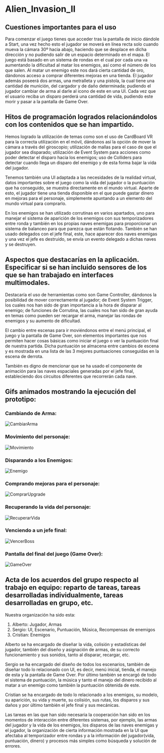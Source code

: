 # Alien_Invasion_II

## Cuestiones importantes para el uso

Para comenzar el juego tienes que acceder tras la pantalla de inicio dándole a Start, una vez hecho esto el jugador se moverá en línea recta solo cuando mueva la cámara  30º hacia abajo, haciendo que se desplace en dicha dirección y no pudiendo salir de un espacio determinado en el mapa. El juego está basado en un sistema de rondas en el cual por cada una va aumentando la dificultad al matar los enemigos, así como el número de los que salen. Al matar un enemigo este nos dará cierta cantidad de oro, dándonos acceso a comprar diferentes mejoras en una tienda. El jugador además poseerá dos armas, una metralleta y una pistola, la cual tiene una cantidad de munición, del cargador y de daño determinada; pudiendo el jugador cambiar de arma al darle al icono de este en una UI. Cada vez que el usuario reciba un disparo perderá una cantidad de vida, pudiendo este morir y pasar a la pantalla de Game Over.
  
## Hitos de programación logrados relacionándolos con los contenidos que se han impartido.

Hemos logrado la utilización de temas como son el uso de CardBoard VR para la correcta utilización en el móvil, dándonos así la opción de mover la cámara a través del giroscopio; utilización de mallas para el caso de que el jugador sea disparado; utilización de Event System para acciones como poder detectar el disparo hacia los enemigos; uso de Colliders para detectar cuando llega un disparo del enemigo y de esta forma bajar la vida del jugador.

Tenemos también una UI adaptada a las necesidades de la realidad virtual, datos importantes sobre el juego como la vida del jugador o la puntuación que ha conseguido, se muestra directamente en el mundo virtual. Aparte de esto, el jugador tiene una tienda disponible en el que puede gastar dinero en mejoras para el personaje, simplemente apuntando a un elemento del mundo virtual para comprarlo.

En los enemigos se han utilizado corrutinas en varios apartados, uno para manejar el sistema de aparición de los enemigos con sus temporizadores entre ronda y también en los propias naves enemigas para proporcionar un sistema de balanceo para que parezca que están flotando. También se han usado delegados con el jefe final, este, hace aparecer dos naves enemigas y una vez el jefe es destruido, se envía un evento delegado a dichas naves y se destruyen.

## Aspectos que destacarías en la aplicación. Especificar si se han incluido sensores de los que se han trabajado en interfaces multimodales.

Destacaría el uso de herramientas como son Game Controller, dándonos la posibilidad de mover correctamente al jugador; de Event System Trigger, los cuales nos han sido de gran importancia a la hora de disparar al enemigo; de funciones de Corrutina, las cuales nos han sido de gran ayuda en temas como pueden ser recargar el arma, manejar las rondas de enemigos y su aumento de dificultad.

El cambio entre escenas para ir moviéndonos entre el menú principal, el juego y la pantalla de Game Over, son elementos importantes que nos permiten hacer cosas básicas como iniciar el juego o ver la puntuación final de nuestra partida. Dicha puntuación se almacena entre cambios de escena y es mostrada en una lista de las 3 mejores puntuaciones conseguidas en la escena de derrota.

También es digno de mencionar que se ha usado el componente de animación para las naves espaciales generadas por el jefe final, estableciendo dos circuitos diferentes que recorrerán cada nave.

## Gifs animados mostrando la ejecución del prototipo:

### Cambiando de Arma:

![CambiarArma](./gif/CambiarArma.gif)

### Movimiento del personaje:

![Movimiento](./gif/Movimiento.gif)

### Disparando a los Enemigos:

![Enemigo](./gif/Enemigo.gif)

### Comprando mejoras para el personaje:

![ComprarUpgrade](./gif/ComprarUpgrade.gif)

### Recuperando la vida del personaje:

![RecuperarVida](./gif/RecuperarVida.gif)

### Venciendo a un jefe final:

![VencerBoss](./gif/VencerBoss.gif)

### Pantalla del final del juego (Game Over):

![GameOver](./gif/GameOver.gif)

## Acta de los acuerdos del grupo respecto al trabajo en equipo: reparto de tareas, tareas desarrolladas individualmente, tareas desarrolladas en grupo, etc.
  
Nuestra organización ha sido esta:
1. Alberto: Jugador, Armas
2. Sergio: UI, Escenario, Puntuación, Música, Recompensas de enemigos
3. Cristian: Enemigos
	
Alberto se ha encargado de diseñar la vida, colisión y estadísticas del jugador, también del diseño y asignación de armas, de su correcto funcionamiento y sus sonidos, tanto al disparar, recargar, etc.

Sergio se ha encargado del diseño de todos los escenarios, también de diseñar todo lo relacionado con UI, es decir, menú inicial, tienda, el manejo de esta y la pantalla de Game Over. Por último también se encargó de todo el sistema de puntuación, la música y tanto el manejo del dinero recibido al matar a un enemigo como también la puntuación obtenida de este.

Cristian se ha encargado de todo lo relacionado a los enemigos, su modelo, su aparición, su vida y muerte, su colisión, sus rutas, los disparos y sus daños y por último también el jefe final y sus mecánicas.

Las tareas en las que han sido necesaria la cooperación han sido en los momentos de interacción entre diferentes sistemas, por ejemplo, las armas del jugador y la vida de los enemigos, los disparos de las naves enemigas y el jugador, la organización de cierta información mostrada en la UI que afectaba al temporizador entre rondas y a la información del jugador(vida, puntuación, dinero) y procesos más simples como búsqueda y solución de errores.
